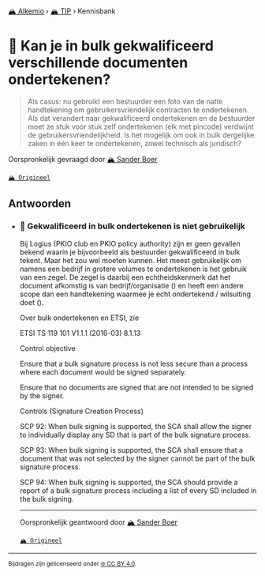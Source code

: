 [🏔️ Alkemio](https://welcome.alkem.io/) › [🏔️ TIP](https://alkem.io/tip/dashboard) › Kennisbank
# 📄 Kan je in bulk gekwalificeerd verschillende documenten ondertekenen?
>Als casus: nu gebruikt een bestuurder een foto van de natte handtekening om gebruikersvriendelijk contracten te ondertekenen. Als dat verandert naar gekwalificeerd ondertekenen en de bestuurder moet ze stuk voor stuk zelf ondertekenen (elk met pincode) verdwijnt de gebruikersvriendelijkheid. Is het mogelijk om ook in bulk dergelijke zaken in één keer te ondertekenen, zowel technisch als juridisch?

Oorspronkelijk gevraagd door [🏔️ Sander Boer](https://alkem.io/user/sander-boer-499)

[`🏔️ Origineel`](https://alkem.io/tip/collaboration/kanjeinbulkgekwa-4135)

## Antwoorden
- ### <a id="gekwalificeerdinbu-4305"></a> 📌 Gekwalificeerd in bulk ondertekenen is niet gebruikelijk
  Bij Logius (PKIO club en PKIO policy authority) zijn er geen gevallen bekend waarin je bijvoorbeeld als bestuurder gekwalificeerd in bulk tekent. Maar het zou wel moeten kunnen. Het meest gebruikelijk om namens een bedrijf in grotere volumes te ondertekenen is het gebruik van een zegel. De zegel is daarbij een echtheidskenmerk dat het document afkomstig is van bedrijf/organisatie () en heeft een andere scope dan een handtekening waarmee je echt ondertekend / wilsuiting doet ().
  
  Over bulk ondertekenen en ETSI, zie
  
  ETSI TS 119 101 V1.1.1 (2016-03) 8.1.13
  
  Control objective
  
  Ensure that a bulk signature process is not less secure than a process where each document would be signed separately.
  
  Ensure that no documents are signed that are not intended to be signed by the signer.
  
  Controls (Signature Creation Process)
  
  SCP 92: When bulk signing is supported, the SCA shall allow the signer to individually display any SD that is part of the bulk signature process.
  
  SCP 93: When bulk signing is supported, the SCA shall ensure that a document that was not selected by the signer cannot be part of the bulk signature process.
  
  SCP 94: When bulk signing is supported, the SCA should provide a report of a bulk signature process including a list of every SD included in the bulk signing.

  ***
  Oorspronkelijk geantwoord door [🏔️ Sander Boer](https://alkem.io/tip/collaboration/kanjeinbulkgekwa-4135/posts/gekwalificeerdinbu-4305)

  [`🏔️ Origineel`](https://alkem.io/tip/collaboration/kanjeinbulkgekwa-4135/posts/gekwalificeerdinbu-4305)

* * *
<small>Bijdragen zijn gelicenseerd onder [🌐 CC BY 4.0](https://creativecommons.org/licenses/by/4.0/deed.nl).</small>
